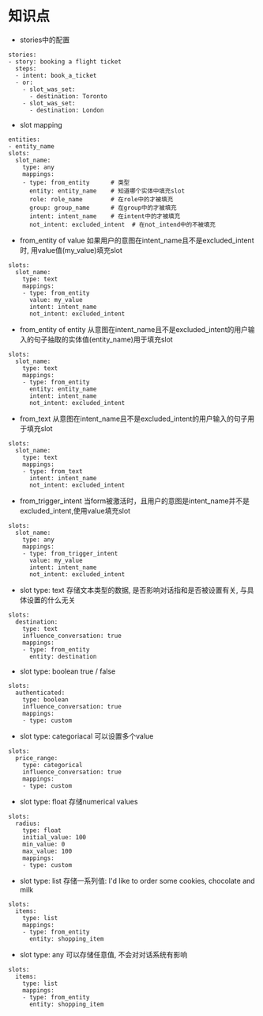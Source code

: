 # 知识点
- stories中的配置
```shell
stories:
- story: booking a flight ticket
  steps:
  - intent: book_a_ticket
  - or:
    - slot_was_set:
      - destination: Toronto
    - slot_was_set:
      - destination: London
```

- slot mapping
```shell
entities:
- entity_name
slots:
  slot_name:
    type: any
    mappings:
    - type: from_entity      # 类型
      entity: entity_name    # 知道哪个实体中填充slot
      role: role_name        # 在role中的才被填充
      group: group_name      # 在group中的才被填充
      intent: intent_name    # 在intent中的才被填充
      not_intent: excluded_intent  # 在not_intend中的不被填充
```
- from_entity of value
如果用户的意图在intent_name且不是excluded_intent时, 用value值(my_value)填充slot
```shell
slots:
  slot_name:
    type: text
    mappings:
    - type: from_entity
      value: my_value
      intent: intent_name
      not_intent: excluded_intent
```
- from_entity of entity
从意图在intent_name且不是excluded_intent的用户输入的句子抽取的实体值(entity_name)用于填充slot
```shell
slots:
  slot_name:
    type: text
    mappings:
    - type: from_entity
      entity: entity_name
      intent: intent_name
      not_intent: excluded_intent
```

- from_text
从意图在intent_name且不是excluded_intent的用户输入的句子用于填充slot
```shell
slots:
  slot_name:
    type: text
    mappings:
    - type: from_text
      intent: intent_name
      not_intent: excluded_intent
```

- from_trigger_intent
当form被激活时，且用户的意图是intent_name并不是excluded_intent,使用value填充slot
```shell
slots:
  slot_name:
    type: any
    mappings:
    - type: from_trigger_intent
      value: my_value
      intent: intent_name
      not_intent: excluded_intent
```

- slot type: text
存储文本类型的数据, 是否影响对话指和是否被设置有关, 与具体设置的什么无关
```shell
slots:
  destination:
    type: text
    influence_conversation: true
    mappings:
    - type: from_entity
      entity: destination
```

- slot type: boolean
true / false
```shell
slots:
  authenticated:
    type: boolean
    influence_conversation: true
    mappings:
    - type: custom
```

- slot type: categoriacal
可以设置多个value
```shell
slots:
  price_range:
    type: categorical
    influence_conversation: true
    mappings:
    - type: custom
```

- slot type: float
存储numerical values
```shell
slots:
  radius:
    type: float
    initial_value: 100
    min_value: 0
    max_value: 100
    mappings:
    - type: custom
```

- slot type: list
存储一系列值: I'd like to order some cookies, chocolate and milk
```shell
slots:
  items:
    type: list
    mappings:
    - type: from_entity
      entity: shopping_item
```

- slot type: any
可以存储任意值, 不会对对话系统有影响

```shell
slots:
  items:
    type: list
    mappings:
    - type: from_entity
      entity: shopping_item
```